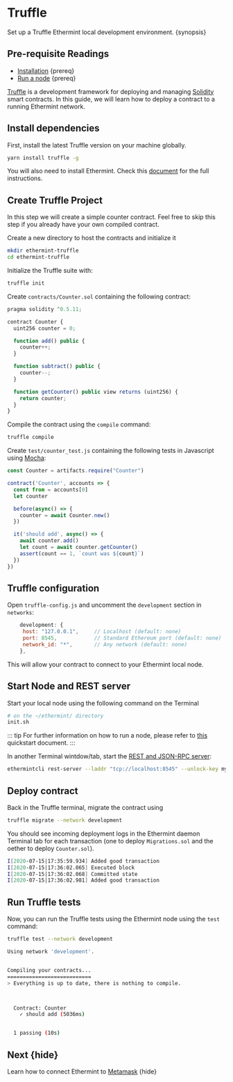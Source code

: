 <!--
order: 1
-->

# Truffle

Set up a Truffle Ethermint local development environment. {synopsis}

## Pre-requisite Readings

- [Installation](quickstart/install-binary.md) {prereq}
- [Run a node](./../quickstart/run_node.md) {prereq}

[Truffle](https://www.trufflesuite.com/truffle) is a development framework for deploying and managing [Solidity](https://github.com/ethereum/solidity) smart contracts. In this guide, we will learn how to deploy a contract to a running Ethermint network.

## Install dependencies

First, install the latest Truffle version on your machine globally.

```bash
yarn install truffle -g
```

You will also need to install Ethermint. Check this [document](quickstart/install-binary.md) for the full instructions.

## Create Truffle Project

In this step we will create a simple counter contract. Feel free to skip this step if you already have your own compiled contract.

Create a new directory to host the contracts and initialize it

```bash
mkdir ethermint-truffle
cd ethermint-truffle
```

Initialize the Truffle suite with:

```bash
truffle init
```

Create `contracts/Counter.sol` containing the following contract:

```javascript
pragma solidity ^0.5.11;

contract Counter {
  uint256 counter = 0;

  function add() public {
    counter++;
  }

  function subtract() public {
    counter--;
  }

  function getCounter() public view returns (uint256) {
    return counter;
  }
}
```

Compile the contract using the `compile` command:

```bash
truffle compile
```

Create `test/counter_test.js` containing the following tests in Javascript using [Mocha](https://mochajs.org/):

```javascript
const Counter = artifacts.require("Counter")

contract('Counter', accounts => {
  const from = accounts[0]
  let counter

  before(async() => {
    counter = await Counter.new()
  })

  it('should add', async() => {
    await counter.add()
    let count = await counter.getCounter()
    assert(count == 1, `count was ${count}`)
  })
})
```

## Truffle configuration

Open `truffle-config.js` and uncomment the `development` section in `networks`:

```javascript
    development: {
     host: "127.0.0.1",     // Localhost (default: none)
     port: 8545,            // Standard Ethereum port (default: none)
     network_id: "*",       // Any network (default: none)
    },
```

This will allow your contract to connect to your Ethermint local node.

## Start Node and REST server

Start your local node using the following command on the Terminal

```bash
# on the ~/ethermint/ directory
init.sh
```

::: tip
For further information on how to run a node, please refer to [this](./../quickstart/run_node.md) quickstart document.
:::

In another Terminal wintdow/tab, start the [REST and JSON-RPC server](./../quickstart/clients.md#rest-and-tendermint-rpc.md):

```bash
ethermintcli rest-server --laddr "tcp://localhost:8545" --unlock-key mykey--chain-id 8 --trace
```

## Deploy contract

Back in the Truffle terminal, migrate the contract using

```bash
truffle migrate --network development
```

You should see incoming deployment logs in the Ethermint daemon Terminal tab for each transaction (one to deploy `Migrations.sol` and the oether to deploy `Counter.sol`).

```bash
I[2020-07-15|17:35:59.934] Added good transaction                       module=mempool tx=22245B935689918D332F58E82690F02073F0453D54D5944B6D64AAF1F21974E2 res="&{CheckTx:log:\"[]\" gas_wanted:6721975 }" height=3 total=1
I[2020-07-15|17:36:02.065] Executed block                               module=state height=4 validTxs=1 invalidTxs=0
I[2020-07-15|17:36:02.068] Committed state                              module=state height=4 txs=1 appHash=76BA85365F10A59FE24ADCA87544191C2D72B9FB5630466C5B71E878F9C0A111
I[2020-07-15|17:36:02.981] Added good transaction                       module=mempool tx=84516B4588CBB21E6D562A6A295F1F8876076A0CFF2EF1B0EC670AD8D8BB5425 res="&{CheckTx:log:\"[]\" gas_wanted:6721975 }" height=4 total=1
```

## Run Truffle tests

Now, you can run the Truffle tests using the Ethermint node using the `test` command:

```bash
truffle test --network development

Using network 'development'.


Compiling your contracts...
===========================
> Everything is up to date, there is nothing to compile.



  Contract: Counter
    ✓ should add (5036ms)


  1 passing (10s)
```

## Next {hide}

Learn how to connect Ethermint to [Metamask](./../guides/metamask.md) {hide}
